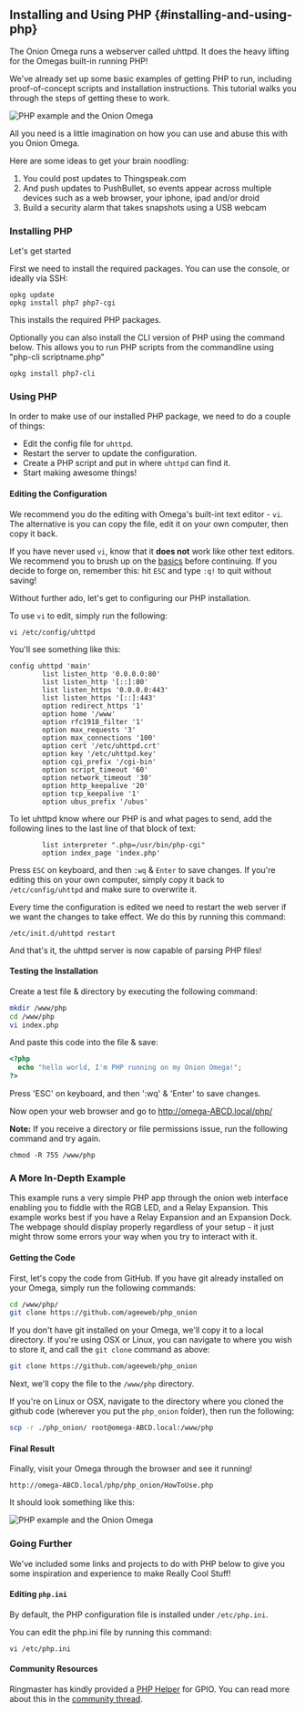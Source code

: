 ## Installing and Using PHP {#installing-and-using-php}

The Onion Omega runs a webserver called uhttpd. It does the heavy lifting for the Omegas built-in running PHP!

We've already set up some basic examples of getting PHP to run, including proof-of-concept scripts and installation instructions. This tutorial walks you through the steps of getting these to work.

<!-- TODO: reupload this to github -->

![PHP example and the Onion Omega](https://dl.dropboxusercontent.com/u/12816733/onion-omega-php-example-1.png)

All you need is a little imagination on how you can use and abuse this with you Onion Omega.

Here are some ideas to get your brain noodling:

1. You could post updates to Thingspeak.com
2. And push updates to PushBullet, so events appear across multiple devices such as a web browser, your iphone, ipad and/or droid
3. Build a security alarm that takes snapshots using a USB webcam


### Installing PHP

Let's get started

First we need to install the required packages. You can use the console, or ideally via SSH:

```
opkg update
opkg install php7 php7-cgi
```

This installs the required PHP packages.

Optionally you can also install the CLI version of PHP using the command below. This allows you to run PHP scripts from the commandline using "php-cli scriptname.php"

```
opkg install php7-cli
```

### Using PHP

In order to make use of our installed PHP package, we need to do a couple of things:
* Edit the config file for `uhttpd`.
* Restart the server to update the configuration.
* Create a PHP script and put in where `uhttpd` can find it.
* Start making awesome things!


#### Editing the Configuration

We recommend you do the editing with Omega's built-int text editor - `vi`. The alternative is you can copy the file, edit it on your own computer, then copy it back.

If you have never used `vi`, know that it **does not** work like other text editors. We recommend you to brush up on the [basics](http://vim.wikia.com/wiki/New_to_Vim) before continuing. If you decide to forge on, remember this: hit `ESC` and type `:q!` to quit without saving!

Without further ado, let's get to configuring our PHP installation.

To use `vi` to edit, simply run the following:

```
vi /etc/config/uhttpd
```

You'll see something like this:

```
config uhttpd 'main'
        list listen_http '0.0.0.0:80'
        list listen_http '[::]:80'
        list listen_https '0.0.0.0:443'
        list listen_https '[::]:443'
        option redirect_https '1'
        option home '/www'
        option rfc1918_filter '1'
        option max_requests '3'
        option max_connections '100'
        option cert '/etc/uhttpd.crt'
        option key '/etc/uhttpd.key'
        option cgi_prefix '/cgi-bin'
        option script_timeout '60'
        option network_timeout '30'
        option http_keepalive '20'
        option tcp_keepalive '1'
        option ubus_prefix '/ubus'
```

To let uhttpd know where our PHP is and what pages to send, add the following lines to the last line of that block of text:

```
        list interpreter ".php=/usr/bin/php-cgi"
        option index_page 'index.php'
```

Press `ESC` on keyboard, and then `:wq` & `Enter` to save changes. If you're editing this on your own computer, simply copy it back to `/etc/config/uhttpd` and make sure to overwrite it.

Every time the configuration is edited we need to restart the web server if we want the changes to take effect. We do this by running this command:

```
/etc/init.d/uhttpd restart
```

And that's it, the uhttpd server is now capable of parsing PHP files!


#### Testing the Installation

Create a test file & directory by executing the following command:

``` bash
mkdir /www/php
cd /www/php
vi index.php
```

And paste this code into the file & save:

```php
<?php
  echo "hello world, I'm PHP running on my Onion Omega!";
?>
```

Press 'ESC' on keyboard, and then ':wq' & 'Enter' to save changes.

Now open your web browser and go to http://omega-ABCD.local/php/

**Note:** If you receive a directory or file permissions issue, run the following command and try again.

```
chmod -R 755 /www/php
```

### A More In-Depth Example

<!-- TODO: this example isn't well documented  -->
This example runs a very simple PHP app through the onion web interface enabling you to fiddle with the RGB LED, and a Relay Expansion. This example works best if you have a Relay Expansion and an Expansion Dock. The webpage should display properly regardless of your setup - it just might throw some errors your way when you try to interact with it.


#### Getting the Code

First, let's copy the code from GitHub. If you have git already installed on your Omega, simply run the following commands:

```bash
cd /www/php/
git clone https://github.com/ageeweb/php_onion
```

If you don't have git installed on your Omega, we'll copy it to a local directory. If you're using OSX or Linux, you can navigate to where you wish to store it, and call the `git clone` command as above:

```bash
git clone https://github.com/ageeweb/php_onion
```

Next, we'll copy the file to the `/www/php` directory.

If you're on Linux or OSX, navigate to the directory where you cloned the github code (wherever you put the `php_onion` folder), then run the following:

```bash
scp -r ./php_onion/ root@omega-ABCD.local:/www/php
```

#### Final Result

Finally, visit your Omega through the browser and see it running!

```
http://omega-ABCD.local/php/php_onion/HowToUse.php
```

It should look something like this:

![PHP example and the Onion Omega](https://dl.dropboxusercontent.com/u/12816733/onion-omega-php-example-1.png)

### Going Further

We've included some links and projects to do with PHP below to give you some inspiration and experience to make Really Cool Stuff!


#### Editing `php.ini`

By default, the PHP configuration file is installed under `/etc/php.ini`.

You can edit the php.ini file by running this command:

```
vi /etc/php.ini
```

#### Community Resources

Ringmaster has kindly provided a [PHP Helper](https://github.com/ringmaster/GPIOHelperPHP) for GPIO. You can read more about this in the [community thread](https://community.onion.io/topic/39/simple-php-web-gpio-example-switching-leds/10).


<!-- TODO: uncomment when projects section up and running -->
<!-- #### Onion Tutorials

We've written some tutorials integrating PHP with various things:

* [PHP and PushBullet](#php-pushbullet-example)
* [DHT11 and DHT22 Temperature Sensors](#php-dht11-dht22-sensor-examples) -->


<!-- TODO: fast-gpio not working, uncomment when fixed -->

<!-- ### `fast-gpio` and PHP


Onion Community member [Chris McCaslin](https://community.onion.io/user/chris-mccaslin) developed a PHP wrapper for the `fast-gpio` package.

#### Installing the Library

First download the library with wget from a [GitHub Gist](https://gist.github.com/Immortal-/a18f58ac5c21ba27921b7626b5a8b06e)

```
wget https://gist.githubusercontent.com/Immortal-/a18f58ac5c21ba27921b7626b5a8b06e/raw/df8e70665523c2a06b503954d10943560d5c189f/OmegaPHP.php
```


#### Using the Library

Here's a quick demo on using the library:

```
<?php
  require 'OmegaPHP.php'; //Require the library from the step above

  $gpio = new OmegaPHP();
  //Turns pin 0 to On or HIGH or 1
  $pin = (int)0; //This is just for my testing purposes You do not have to cast to an int.

  $gpio->SetPIN($pin,HIGH);// Set's the pin to 1 or HIGH
  $returned = $gpio->ReadPin($pin);

  print_r($returned);

  // Prints to screen:
  // 1
?>
``` -->
